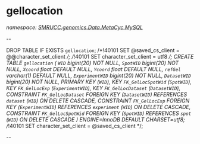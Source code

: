 ﻿# gellocation
_namespace: [SMRUCC.genomics.Data.MetaCyc.MySQL](./index.md)_

--
 
 DROP TABLE IF EXISTS `gellocation`;
 /*!40101 SET @saved_cs_client = @@character_set_client */;
 /*!40101 SET character_set_client = utf8 */;
 CREATE TABLE `gellocation` (
 `WID` bigint(20) NOT NULL,
 `SpotWID` bigint(20) NOT NULL,
 `Xcoord` float DEFAULT NULL,
 `Ycoord` float DEFAULT NULL,
 `refGel` varchar(1) DEFAULT NULL,
 `ExperimentWID` bigint(20) NOT NULL,
 `DatasetWID` bigint(20) NOT NULL,
 PRIMARY KEY (`WID`),
 KEY `FK_GelLocSpotWid` (`SpotWID`),
 KEY `FK_GelLocExp` (`ExperimentWID`),
 KEY `FK_GelLocDataset` (`DatasetWID`),
 CONSTRAINT `FK_GelLocDataset` FOREIGN KEY (`DatasetWID`) REFERENCES `dataset` (`WID`) ON DELETE CASCADE,
 CONSTRAINT `FK_GelLocExp` FOREIGN KEY (`ExperimentWID`) REFERENCES `experiment` (`WID`) ON DELETE CASCADE,
 CONSTRAINT `FK_GelLocSpotWid` FOREIGN KEY (`SpotWID`) REFERENCES `spot` (`WID`) ON DELETE CASCADE
 ) ENGINE=InnoDB DEFAULT CHARSET=utf8;
 /*!40101 SET character_set_client = @saved_cs_client */;
 
 --




